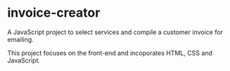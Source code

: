 # invoice-creator
A JavaScript project to select services and compile a customer invoice for emailing. 

This project focuses on the front-end and incoporates HTML, CSS and JavaScript. 